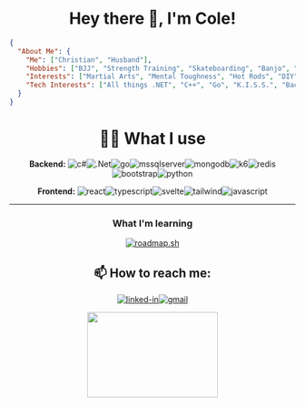 <!--
**williycole/williycole** is a ✨ _special_ ✨ repository because its `README.md` (this file) appears on your GitHub profile. 
-->

<div align="center">
  
#  Hey there 👋, I'm Cole! 

</div>

```json
{
  "About Me": {
    "Me": ["Christian", "Husband"],
    "Hobbies": ["BJJ", "Strength Training", "Skateboarding", "Banjo", "Fly Fishing", "Hunting", "Backpacking", "Gunpla"],
    "Interests": ["Martial Arts", "Mental Toughness", "Hot Rods", "DIY", "Mech Keyboards", "Anime (mostly Gundam)", "TB-RPGS"],
    "Tech Interests": ["All things .NET", "C++", "Go", "K.I.S.S.", "Backend & APIs", "Svelte", "Performant/Fast Code", "AI", "VR"]
  }
}
```

<div align="center">
  
# 👨‍💻 What I use
  
**Backend:** ![c#](https://img.shields.io/badge/C%23-239120?style=for-the-badge&logo=c-sharp&logoColor=white)![.Net](https://img.shields.io/badge/.NET-5C2D91?style=for-the-badge&logo=.net&logoColor=white)![go](https://img.shields.io/badge/Go-00ADD8.svg?style=for-the-badge&logo=Go&logoColor=white)![mssqlserver](https://img.shields.io/badge/Microsoft%20SQL%20Server-CC2927?style=for-the-badge&logo=microsoft%20sql%20server&logoColor=white)![mongodb](https://img.shields.io/badge/MongoDB-4EA94B?style=for-the-badge&logo=mongodb&logoColor=white)![k6](https://img.shields.io/badge/k6-7D64FF.svg?style=for-the-badge&logo=k6&logoColor=white)![redis](https://img.shields.io/badge/redis-%23DD0031.svg?&style=for-the-badge&logo=redis&logoColor=white)![bootstrap](https://img.shields.io/badge/Bootstrap-563D7C?style=for-the-badge&logo=bootstrap&logoColor=white)![python](https://img.shields.io/badge/Python-3776AB?style=for-the-badge&logo=python&logoColor=white)

**Frontend:** ![react](https://img.shields.io/badge/React-20232A?style=for-the-badge&logo=react&logoColor=61DAFB)![typescript](https://img.shields.io/badge/TypeScript-007ACC?style=for-the-badge&logo=typescript&logoColor=white)![svelte](https://img.shields.io/badge/Svelte-FF3E00.svg?style=for-the-badge&logo=Svelte&logoColor=white)![tailwind](https://img.shields.io/badge/Tailwind_CSS-38B2AC?style=for-the-badge&logo=tailwind-css&logoColor=white)![javascript](https://img.shields.io/badge/JavaScript-323330?style=for-the-badge&logo=javascript&logoColor=F7DF1E)

---

<!-- turned this off for now and made that repo private
### *See what I'm Building* [100 Projects of Code](https://github.com/williycole/100-Projects-of-Code-TOC/tree/main) 
-->

### What I'm learning 

[![roadmap.sh](https://api.roadmap.sh/v1-badge/tall/643ea604e2725773749150ba?variant=dark&roadmaps=aspnet-core%2Cgolang%2Ccomputer-science%2Cbackend)](https://roadmap.sh)

## 📫 How to reach me: 
[![linked-in](https://img.shields.io/badge/Linked_In-0077B5?style=for-the-badge&logo=LinkedIn&logoColor=white)](https://www.linkedin.com/in/cole-boren-4b0b3a50/)[![gmail](https://img.shields.io/badge/Gmail-D14836?style=for-the-badge&logo=Gmail&logoColor=white)](mailto:https://william.cole.boren@gmail.com)

<img src ="https://c.tenor.com/j7Dlyf-gbPIAAAAC/kamille-bidan-z-gundam.gif" width="230" height="150"/>

</div>
